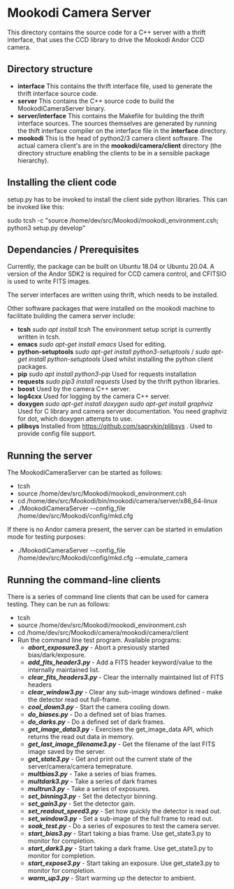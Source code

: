 # Mookodi Camera Server

This directory contains the source code for a C++ server with a thrift interface, that uses the CCD library to drive the Mookodi Andor CCD camera.

## Directory structure

* **interface** This contains the thrift interface file, used to generate the thrift interface source code.
* **server** This contains the C++ source code to build the MookodiCameraServer binary.
* **server/interface** This contains the Makefile for building the thrift interface sources. The sources themselves are generated by running the thift interface compiler on the interface file in the **interface** directory.
* **mookodi** This is the head of python2/3 camera client software. The actual camera client's are in the **mookodi/camera/client** directory (the directory structure enabling the clients to be in a sensible package hierarchy).

## Installing the client code

setup.py has to be invoked to install the client side python libraries. This can be invoked like this:

sudo tcsh -c "source /home/dev/src/Mookodi/mookodi_environment.csh; python3 setup.py develop"

## Dependancies / Prerequisites

Currently, the package can be built on Ubuntu 18.04 or Ubuntu 20.04. A version of the Andor SDK2 is required for CCD camera control, and CFITSIO is used to write FITS images.

The server interfaces are written using thrift, which needs to be installed.

Other software packages that were installed on the mookodi machine to facilitate building the camera server include:

* **tcsh** *sudo apt install tcsh* The environment setup script is currently written in tcsh.
* **emacs** *sudo apt-get  install emacs* Used for editing.
* **python-setuptools** *sudo apt-get install python3-setuptools* / *sudo apt-get install python-setuptools* Used whilst installing the python client packages.
* **pip** *sudo apt install python3-pip* Used for requests installation
* **requests** *sudo pip3 install requests* Used by the thrift python libraries.
* **boost** Used by the camera C++ server.
* **log4cxx** Used for logging by the camera C++ server.
* **doxygen** *sudo apt-get install doxygen* *sudo apt-get install graphviz* Used for C library and camera server documentation. You need graphviz for dot, which doxygen attempts to use.
* **plibsys** Installed from https://github.com/saprykin/plibsys . Used to provide config file support.

## Running the server

The MookodiCameraServer can be started as follows:

* tcsh
* source /home/dev/src/Mookodi/mookodi_environment.csh
* cd /home/dev/src/Mookodi/bin/mookodi/camera/server/x86_64-linux
* ./MookodiCameraServer --config_file /home/dev/src/Mookodi/config/mkd.cfg

If there is no Andor camera present, the server can be started in emulation mode for testing purposes:

* ./MookodiCameraServer --config_file /home/dev/src/Mookodi/config/mkd.cfg --emulate_camera


## Running the command-line clients

There is a series of command line clients that can be used for camera testing. They can be run as follows:

* tcsh
* source /home/dev/src/Mookodi/mookodi_environment.csh
* cd /home/dev/src/Mookodi/camera/mookodi/camera/client
* Run the command line test program. Available programs:
  * ***abort_exposure3.py***  - Abort a presiously started bias/dark/exposure.
  * ***add_fits_header3.py*** - Add a FITS header keyword/value to the internally maintained list.
  * ***clear_fits_headers3.py*** - Clear the internally maintained list of FITS headers
  * ***clear_window3.py*** - Clear any sub-image windows defined - make the detector read out full-frame.
  * ***cool_down3.py*** - Start the camera cooling down.
  * ***do_biases.py*** - Do a defined set of bias frames.
  * ***do_darks.py*** - Do a defined set of dark frames.
  * ***get_image_data3.py*** - Exercises the get_image_data API, which returns the read out data in memory.
  * ***get_last_image_filename3.py*** - Get the filename of the last FITS image saved by the server.
  * ***get_state3.py*** - Get and print out the current state of the server/camera/camera temeprature.
  * ***multbias3.py*** - Take a series of bias frames.
  * ***multdark3.py*** - Take a series of dark frames
  * ***multrun3.py*** - Take a series of exposures.
  * ***set_binning3.py*** - Set the detectyor binning.
  * ***set_gain3.py*** - Set the detector gain.
  * ***set_readout_speed3.py*** - Set how quickly the detector is read out.
  * ***set_window3.py*** - Set a sub-image of the full frame to read out.
  * ***soak_test.py*** - Do a series of exposures to test the camera server.
  * ***start_bias3.py*** - Start taking a bias frame. Use get_state3.py to monitor for completion.
  * ***start_dark3.py*** - Start taking a dark frame. Use get_state3.py to monitor for completion.
  * ***start_expose3.py*** - Start taking an exposure.  Use get_state3.py to monitor for completion.
  * ***warm_up3.py*** - Start warming up the detector to ambient.
